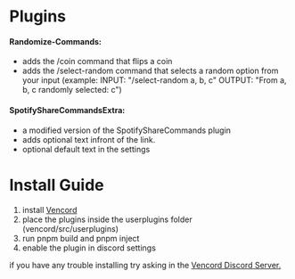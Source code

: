 # Plugins
<h4>Randomize-Commands: </h4>
 <ul>
  <li>adds the /coin command that flips a coin</li>
  <li>adds the /select-random command that selects a random option from your input (example: INPUT: "/select-random a, b, c"  OUTPUT: "From a, b, c randomly selected: c")</li>
</ul>
<h4> SpotifyShareCommandsExtra: </h4>
 <ul>
  <li>a modified version of the SpotifyShareCommands plugin</li>
  <li>adds optional text infront of the link.</li>
  <li>optional default text in the settings</li>
</ul> 

# Install Guide
<ol>
  <li>install <a href=https://github.com/Vendicated/Vencord/blob/main/docs/1_INSTALLING.md>Vencord</a></li>
  <li>place the plugins inside the userplugins folder (vencord/src/userplugins)</li>
  <li>run pnpm build and pnpm inject</li>
  <li>enable the plugin in discord settings</li>
</ol>
<p>if you have any trouble installing try asking in the <a href="https://discord.com/invite/D9uwnFnqmd">Vencord Discord Server.</a></p>

